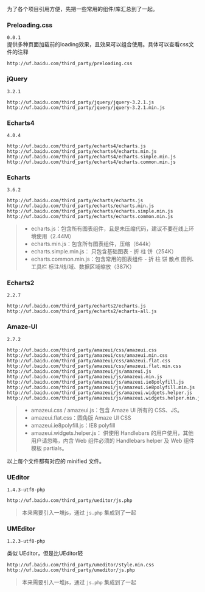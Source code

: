 
为了各个项目引用方便，先把一些常用的组件/库汇总到了一起。

### Preloading.css
`0.0.1`  
提供多种页面加载前的loading效果，且效果可以组合使用。具体可以查看css文件的注释
```
http://uf.baidu.com/third_party/preloading.css
```


### jQuery
`3.2.1`
```
http://uf.baidu.com/third_party/jquery/jquery-3.2.1.js
http://uf.baidu.com/third_party/jquery/jquery-3.2.1.min.js
```


### Echarts4
`4.0.4`

```
http://uf.baidu.com/third_party/echarts4/echarts.js
http://uf.baidu.com/third_party/echarts4/echarts.min.js
http://uf.baidu.com/third_party/echarts4/echarts.simple.min.js
http://uf.baidu.com/third_party/echarts4/echarts.common.min.js
```


### Echarts
`3.6.2`

```
http://uf.baidu.com/third_party/echarts/echarts.js
http://uf.baidu.com/third_party/echarts/echarts.min.js
http://uf.baidu.com/third_party/echarts/echarts.simple.min.js
http://uf.baidu.com/third_party/echarts/echarts.common.min.js
```

> * echarts.js：包含所有图表组件，且是未压缩代码，建议不要在线上环境使用（2.44M）
> * echarts.min.js：包含所有图表组件，压缩（644k）
> * echarts.simple.min.js： 只包含基础图表 - 折 柱 饼（254K）
> * echarts.common.min.js：包含常用的图表组件 - 折 柱 饼 散点 图例、工具栏 标注/线/域、数据区域缩放（387K）


### Echarts2
`2.2.7`

```
http://uf.baidu.com/third_party/echarts2/echarts.js
http://uf.baidu.com/third_party/echarts2/echarts-all.js
```


### Amaze-UI 

`2.7.2`

```
http://uf.baidu.com/third_party/amazeui/css/amazeui.css
http://uf.baidu.com/third_party/amazeui/css/amazeui.min.css
http://uf.baidu.com/third_party/amazeui/css/amazeui.flat.css
http://uf.baidu.com/third_party/amazeui/css/amazeui.flat.min.css
http://uf.baidu.com/third_party/amazeui/js/amazeui.js
http://uf.baidu.com/third_party/amazeui/js/amazeui.min.js
http://uf.baidu.com/third_party/amazeui/js/amazeui.ie8polyfill.js
http://uf.baidu.com/third_party/amazeui/js/amazeui.ie8polyfill.min.js
http://uf.baidu.com/third_party/amazeui/js/amazeui.widgets.helper.js
http://uf.baidu.com/third_party/amazeui/js/amazeui.widgets.helper.min.js
```

> * amazeui.css / amazeui.js：包含 Amaze UI 所有的 CSS、JS。
> * amazeui.flat.css：圆角版 Amaze UI CSS
> * amazeui.ie8polyfill.js：IE8 polyfill
> * amazeui.widgets.helper.js： 供使用 Handlebars 的用户使用，其他用户请忽略，内含 Web 组件必须的 Handlebars helper 及 Web 组件模板 partials。

以上每个文件都有对应的 minified 文件。

### UEditor
`1.4.3-utf8-php`

```
http://uf.baidu.com/third_party/ueditor/js.php
```

> 本来需要引入一堆js，通过 `js.php` 集成到了一起


### UMEditor
`1.2.3-utf8-php`

类似 UEditor，但是比UEditor轻

```
http://uf.baidu.com/third_party/umeditor/style.min.css
http://uf.baidu.com/third_party/umeditor/js.php
```

> 本来需要引入一堆js，通过 `js.php` 集成到了一起


